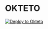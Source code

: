 # OKTETO
[![Deploy to Okteto](https://okteto.com/develop-okteto.svg)](https://cloud.okteto.com/deploy?repository=https://github.com/luisdaniel1709/version-7.1)
